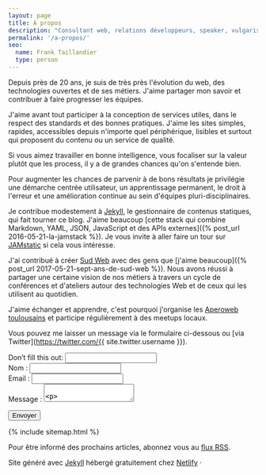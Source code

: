 ```yaml
---
layout: page
title: À propos
description: "Consultant web, relations développeurs, speaker, vulgarisation technique."
permalink: '/a-propos/'
seo:
  name: Frank Taillandier
  type: person
---
```


Depuis près de 20 ans, je suis de très près l'évolution du web, des technologies
ouvertes et de ses métiers. J'aime partager mon savoir et contribuer à faire
progresser les équipes.

J'aime avant tout participer à la conception de services utiles, dans le respect
des standards et des bonnes pratiques. J'aime les sites simples, rapides,
accessibles depuis n'importe quel périphérique, lisibles et surtout qui
proposent du contenu ou un service de qualité.

Si vous aimez travailler en bonne intelligence, vous focaliser sur la valeur
plutôt que les process, il y a de grandes chances qu'on s'entende bien.

Pour augmenter les chances de parvenir à de bons résultats je privilégie une
démarche centrée utilisateur, un apprentissage permanent, le droit à l'erreur et
une amélioration continue au sein d'équipes pluri-disciplinaires.

Je contribue modestement à [Jekyll](https://jekyllrb.com), le gestionnaire de
contenus statiques, qui fait tourner ce blog. J'aime beaucoup [cette stack qui
combine Markdown, YAML, JSON, JavaScript et des APIs externes]({% post_url
2016-05-21-la-jamstack %}). Je vous invite à aller faire un tour sur [
JAMstatic](https://jamstatic.fr) si cela vous intéresse.

J'ai contribué à créer [Sud Web](https://sudweb.fr) avec des gens que [j'aime
beaucoup]({% post_url 2017-05-21-sept-ans-de-sud-web %}). Nous avons réussi à
partager une certaine vision de nos métiers à travers un cycle de conférences et
d'ateliers autour des technologies Web et de ceux qui les utilisent au
quotidien.

J'aime échanger et apprendre, c'est pourquoi j'organise les [Aperoweb
toulousains](http://toulouse.aperoweb.fr) et participe régulièrement à des
meetups locaux.

Vous pouvez me laisser un message via le formulaire ci-dessous ou [via
Twitter](https://twitter.com/{{ site.twitter.username }}).

<form class="contact" name="contact" netlify-honeypot="bot-field" action="/" netlify="">
  <div class="hidden">
  <label>Don’t fill this out: <input name="bot-field"></label>
</div>
  <div class="form-group">
  <label for="name">Nom :
<input class="form-control" type="text" name="name"></label>
</div>
  <div class="form-group">
  <label for="email">Email : <input class="form-control" type="email" name="email"></label>
</div>
  <div class="form-group">
  <label for="message">Message : <textarea class="form-control" name="message">

</textarea></label>
</div>
  <div class="form-group">
  <button class="btn" type="submit">Envoyer</button>
</div>
</form>


{% include sitemap.html %}

<p> Pour être informé des prochains articles, abonnez vous au <a href="{{
"/feed.xml" | relative_url }}">flux RSS</a>. </p>

<p class="copy">Site généré avec <a href="https://jekyllrb.com">Jekyll</a>
hébergé gratuitement chez <a href="https://netlify.com">Netlify</a> · </p>
